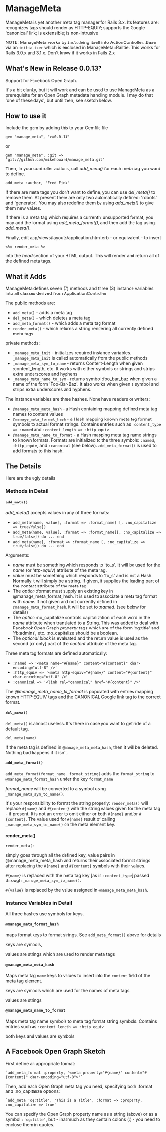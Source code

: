 ManageMeta
============

ManageMeta is yet another meta tag manager for Rails 3.x. Its features are: recognizes tags
should render as HTTP-EQUIV; supports the Google 'canonical' link; is extensible; is non-intrusive

NOTE: ManageMeta works by `include`ing itself into ActionController::Base via an `initializer`
which is enclosed in ManageMeta::Railtie. This works for Rails 3.0.x and 3.1.x. Don't know if it
works in Rails 2.x

What's New in Release 0.0.13?
------------

Support for Facebook Open Graph.

It's a bit clunky, but it will work and can be used to use ManageMeta as a prerequisite
for an Open Graph metadata handling module. I may do that 'one of these days', but until
then, see sketch below.

How to use it
-----------

Include the gem by adding this to your Gemfile file

`gem "manage_meta", ">=0.0.13"`

or

`gem "manage_meta", :git => "git://github.com/mikehoward/manage_meta.git"`

Then, in your controller actions, call *add_meta()* for each meta tag you want
to define.

`add_meta :author, 'Fred Fink'`

If there are meta tags you don't want to define, you can use *del_meta()* to remove them.
At present there are only two automatically defined: 'robots' and 'generator'. You may
also redefine them by using *add_meta()* to give them new values.

If there is a meta tag which requires a currently unsupported format, you may add the
format using *add_meta_format()*, and then add the tag using *add_meta()*.

Finally, edit app/views/layouts/application.html.erb - or equivalent - to insert

`<%= render_meta %>`

into the _head_ section of your HTML output. This will render and return all of the
defined meta tags.

What it Adds
------------

ManageMeta defines seven (7) methods and three (3) instance variables into all classes
derived from ApplicationController

The public methods are:

* `add_meta()` - adds a meta tag
* `del_meta()` - which deletes a meta tag
* `add_meta_format()` - which adds a meta tag format
* `render_meta()` - which returns a string rendering all currently defined meta tags.

private methods:

* `_manage_meta_init` - initializes required instance variables. `_manage_meta_init` is
called automatically from the public methods
* `_manage_meta_sym_to_name` - returns Content-Length when given :content_length, etc.
It works with either symbols or strings and strips extra underscores and hyphens
* `_manage_meta_name_to_sym` - returns symbol :foo_bar_baz when given a name of the form 'Foo-Bar-Baz'.
It also works when given a symbol and strips extra underscores and hyphens.

The instance variables are three hashes. None have readers or writers:

* `@manage_meta_meta_hash` - a Hash containing mapping defined meta tag names to content values
* `@manage_meta_format_hash` - a Hash mapping known meta tag format symbols to actual format strings.
Contains entries such as `:content_type => :named` and `:content_length => :http_equiv`
* `@manage_meta_name_to_format` - a Hash mapping meta tag name strings to known formats. Formats
are initialized to the three symbols: `:named`, `:http_equiv`, and `:canonical` (see below). `add_meta_format()`
is used to add formats to this hash.

The Details
--------------

Here are the ugly details

### Methods in Detail ###

#### `add_meta()` ####

*add_meta()* accepts values in any of three formats:

* `add_meta(name, value[, :format => :format_name] [, :no_capitalize => true/false])`
* `add_meta(name, value[, :format => :format_name][, :no_capitalize => true/false]) do ... end`
* `add_meta(name[, :format => :format_name][, :no_capitalize => true/false]) do ... end`

Arguments:

* *name* must be something which responds to 'to_s'. It will be used for the *name* (or *http-equiv*)
attribute of the meta tag.
* *value* must be something which responds to 'to_s' and is not a Hash. Normally it will simply
be a string. If given, it supplies the leading part of the *content* attribute of the meta tag
* The *option* :format must supply an existing key in @manage_meta_format_hash. It is
used to associate a meta tag format with *name*. If not given and not currently defined
in `@manage_meta_format_hash`, it will be set to *:named*. (see below for details)
* The *option* :no_capitalize controls capitalization of each word in the *name* attribute
when translated to a String. This was added to deal with Facebook Open Graph *property* tags
which are of the form 'og:title' and 'fb:admins', etc. :no_capitalize should be a boolean.
* The *optional block* is evaluated and the return value is used as the second [or only] part
of the _content_ attribute of the meta tag.

Three meta tag formats are defined automatically:

* `:named => '<meta name="#{name}" content="#{content}" char-encoding="utf-8" />'`
* `:http_equiv => '<meta http-equiv="#{name}" content="#{content}" char-encoding="utf-8" />'`
* `:canonical => '<link rel="canonical" href="#{content}" />'`

The _@manage_meta_name_to_format_ is populated with entries mapping known HTTP-EQUIV tags
and the CANONICAL Google link tag to the correct format.

#### `del_meta()` ####

`del_meta()` is almost useless. It's there in case you want to get ride of a default tag.

`del_meta(name)`

If the meta tag is defined in `@manage_meta_meta_hash`, then it will be deleted.
Nothing bad happens if it isn't.

#### `add_meta_format()` ####

`add_meta_format(format_name, format_string)` adds the `format_string` to
`@manage_meta_format_hash` under the key `format_name`

*format_name* will be converted to a symbol using `_manage_meta_sym_to_name()`.

It's your responsibility to format the string properly:
`render_meta()` will replace `#{name}` and `#{content}` with the string values given for the meta
tag - if present. It is not an error to omit either or both `#{name}` and/or `#{content}`.
The value used for `#{name}` result of calling `_manage_meta_sym_to_name()` on the meta element key.

#### render_meta() ####

`render_meta()`

simply goes through all the defined key, value pairs in @manage_meta_meta_hash and
returns their associated format strings after replacing the `#{name}` and `#{content}`
symbols with their values.

`#{name}` is replaced with the meta tag key [as in `:content_type`] passed through
`_manage_meta_sym_to_name()`.

`#{value}` is replaced by the value assigned in `@manage_meta_meta_hash`.

### Instance Variables in Detail ###

All three hashes use symbols for keys. 

#### `@manage_meta_format_hash` ####

maps format keys to format strings. See `add_meta_format()` above for details

keys are symbols,

values are strings which are used to render meta tags

####  `@manage_meta_meta_hash` ####

Maps meta tag `name` keys to values to insert into the `content` field of the meta tag
element.

keys are symbols which are used for the names of meta tags

values are strings

#### `@manage_meta_name_to_format` ####

Maps meta tag name symbols to meta tag format string symbols. Contains entries
such as `:content_length => :http_equiv`

both keys and values are symbols

A Facebook Open Graph Sketch
-----------------------

First define an appropriate format:

    `add_meta_format :property, '<meta property="#{name}" content="#{content}" char-encoding="utf-8">'`

Then, add each Open Graph meta tag you need, specifying both :format and :no_capitalize options:

    `add_meta 'og:title', 'This is a Title', :format => :property, :no_capitalize => true`
    
You can specify the Open Graph property name as a string (above) or as a symbol `:'og:title'`,
but - inasmuch as they contain colons (:) - you need to enclose them in quotes.
